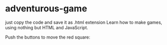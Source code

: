 # adventurous-game
just copy the code and save it as .html extension
Learn how to make games, using nothing but HTML and JavaScript.

Push the buttons to move the red square:
